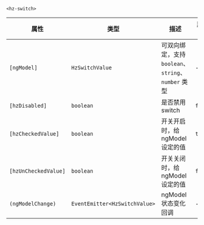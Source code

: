 
`<hz-switch>`

| 属性 | 类型 | 描述 | 默认值 |
| --- | --- | --- | --- |
| `[ngModel]` | `HzSwitchValue`| 可双向绑定，支持 `boolean`、`string`、`number` 类型| - |
| `[hzDisabled]` | `boolean`|是否禁用 switch| `false` |
| `[hzCheckedValue]` | `boolean`|开关开启时，给 ngModel 设定的值| `true` |
| `[hzUnCheckedValue]` | `boolean`|开关关闭时，给 ngModel 设定的值| `false` |
| `(ngModelChange)` | `EventEmitter<HzSwitchValue>` | ngModel 状态变化回调 | - |
